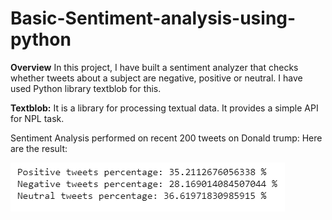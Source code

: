 # Basic-Sentiment-analysis-using-python

**Overview**
In this project, I have built a sentiment analyzer that checks whether tweets about a subject are negative, positive or neutral. I have used Python library textblob for this.

**Textblob:** It is a library for processing textual data. It provides a simple API for NPL task.

Sentiment Analysis performed on recent 200 tweets on Donald trump:
Here are the result:

![Sentiment Analysis](https://github.com/nikhil1102/Basic-Sentiment-analysis-using-python/blob/master/Sentiment.PNG)
